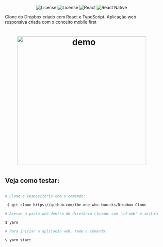   
<p align="center">
   <img alt="License" src="https://img.shields.io/badge/license-MIT-%2304D361">  <img alt="License" src="https://img.shields.io/badge/TypeScript-Blue?style=flat">    <img src="https://img.shields.io/badge/React-Orange?style=flat" alt="React" /> <img src="https://img.shields.io/badge/React Native-black?style=flat" alt="React Native" /> 



Clone do Dropbox criado com React e TypeScript. Aplicação web responsiva criada com o conceito mobile first

<h1 align="center">
    <div>
  <img src="https://ik.imagekit.io/hld13bjzb1/Peek_2020-08-15_18-30_LYRZI5sFm.gif" alt="demo" height="425">
</div>
<h1>


## Veja como testar:
```bash

# Clone o respositório com o comando:

 $ git clone https://github.com/the-one-who-knoccks/Dropbox-Clone

# Acesse a pasta web dentro do diretório clonado com 'cd web' e instale as dependências com o comando:
 
$ yarn

# Para iniciar a aplicação web, rode o comando:

$ yarn start
```

